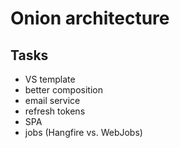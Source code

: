 # Onion architecture

## Tasks
- VS template
- better composition
- email service
- refresh tokens
- SPA
- jobs (Hangfire vs. WebJobs)